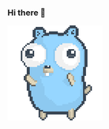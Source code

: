 ### Hi there 👋

![gopherdance](https://raw.githubusercontent.com/timriedl-sprinteins/timriedl-sprinteins/main/gopher-dance.gif)
<!--
**rebeccaschmid-sprinteins/rebeccaschmid-sprinteins** is a ✨ _special_ ✨ repository because its `README.md` (this file) appears on your GitHub profile.

Here are some ideas to get you started:

- 🔭 I’m currently working on ...
- 🌱 I’m currently learning ...
- 👯 I’m looking to collaborate on ...
- 🤔 I’m looking for help with ...
- 💬 Ask me about ...
- 📫 How to reach me: ...
- 😄 Pronouns: ...
- ⚡ Fun fact: ...
-->
